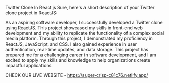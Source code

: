 Twitter Clone In React js
Sure, here's a short description of your Twitter clone project in ReactJS:

As an aspiring software developer, I successfully developed a Twitter clone using ReactJS. This project showcased my skills in front-end web development and my ability to replicate the functionality of a complex social media platform. Through this project, I demonstrated my proficiency in ReactJS, JavaScript, and CSS. I also gained experience in user authentication, real-time updates, and data storage. This project has prepared me for a challenging career in software development, and I am excited to apply my skills and knowledge to help organizations create impactful applications.

CHECK OUR LIVE WEBSITE - https://super-crisp-c81c76.netlify.app/
